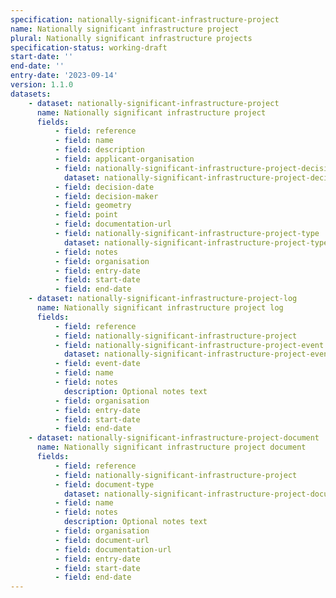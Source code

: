 ```yaml
---
specification: nationally-significant-infrastructure-project
name: Nationally significant infrastructure project
plural: Nationally significant infrastructure projects
specification-status: working-draft
start-date: ''
end-date: ''
entry-date: '2023-09-14'
version: 1.1.0
datasets:
    - dataset: nationally-significant-infrastructure-project
      name: Nationally significant infrastructure project
      fields:
          - field: reference
          - field: name
          - field: description
          - field: applicant-organisation
          - field: nationally-significant-infrastructure-project-decision
            dataset: nationally-significant-infrastructure-project-decision
          - field: decision-date
          - field: decision-maker
          - field: geometry
          - field: point
          - field: documentation-url
          - field: nationally-significant-infrastructure-project-type
            dataset: nationally-significant-infrastructure-project-type
          - field: notes
          - field: organisation
          - field: entry-date   
          - field: start-date
          - field: end-date
    - dataset: nationally-significant-infrastructure-project-log
      name: Nationally significant infrastructure project log
      fields:
          - field: reference
          - field: nationally-significant-infrastructure-project
          - field: nationally-significant-infrastructure-project-event
            dataset: nationally-significant-infrastructure-project-event
          - field: event-date
          - field: name
          - field: notes
            description: Optional notes text
          - field: organisation
          - field: entry-date   
          - field: start-date
          - field: end-date
    - dataset: nationally-significant-infrastructure-project-document
      name: Nationally significant infrastructure project document
      fields:
          - field: reference
          - field: nationally-significant-infrastructure-project
          - field: document-type
            dataset: nationally-significant-infrastructure-project-document-type
          - field: name
          - field: notes
            description: Optional notes text
          - field: organisation
          - field: document-url
          - field: documentation-url
          - field: entry-date   
          - field: start-date
          - field: end-date
---
```


